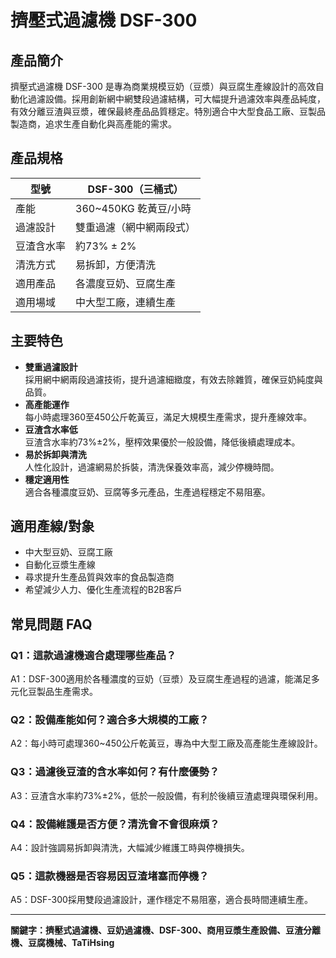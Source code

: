 # 擠壓式過濾機 DSF-300

## 產品簡介
擠壓式過濾機 DSF-300 是專為商業規模豆奶（豆漿）與豆腐生產線設計的高效自動化過濾設備。採用創新網中網雙段過濾結構，可大幅提升過濾效率與產品純度，有效分離豆渣與豆漿，確保最終產品品質穩定。特別適合中大型食品工廠、豆製品製造商，追求生產自動化與高產能的需求。

## 產品規格

| 型號      | DSF-300（三桶式）     |
|-----------|----------------------|
| 產能      | 360~450KG 乾黃豆/小時 |
| 過濾設計  | 雙重過濾（網中網兩段式） |
| 豆渣含水率 | 約73% ± 2%            |
| 清洗方式  | 易拆卸，方便清洗       |
| 適用產品  | 各濃度豆奶、豆腐生產   |
| 適用場域  | 中大型工廠，連續生產   |

## 主要特色

- **雙重過濾設計**  
  採用網中網兩段過濾技術，提升過濾細緻度，有效去除雜質，確保豆奶純度與品質。
- **高產能運作**  
  每小時處理360至450公斤乾黃豆，滿足大規模生產需求，提升產線效率。
- **豆渣含水率低**  
  豆渣含水率約73%±2%，壓榨效果優於一般設備，降低後續處理成本。
- **易於拆卸與清洗**  
  人性化設計，過濾網易於拆裝，清洗保養效率高，減少停機時間。
- **穩定適用性**  
  適合各種濃度豆奶、豆腐等多元產品，生產過程穩定不易阻塞。

## 適用產線/對象

- 中大型豆奶、豆腐工廠
- 自動化豆漿生產線
- 尋求提升生產品質與效率的食品製造商
- 希望減少人力、優化生產流程的B2B客戶

## 常見問題 FAQ

### Q1：這款過濾機適合處理哪些產品？
A1：DSF-300適用於各種濃度的豆奶（豆漿）及豆腐生產過程的過濾，能滿足多元化豆製品生產需求。

### Q2：設備產能如何？適合多大規模的工廠？
A2：每小時可處理360~450公斤乾黃豆，專為中大型工廠及高產能生產線設計。

### Q3：過濾後豆渣的含水率如何？有什麼優勢？
A3：豆渣含水率約73%±2%，低於一般設備，有利於後續豆渣處理與環保利用。

### Q4：設備維護是否方便？清洗會不會很麻煩？
A4：設計強調易拆卸與清洗，大幅減少維護工時與停機損失。

### Q5：這款機器是否容易因豆渣堵塞而停機？
A5：DSF-300採用雙段過濾設計，運作穩定不易阻塞，適合長時間連續生產。

---

**關鍵字：擠壓式過濾機、豆奶過濾機、DSF-300、商用豆漿生產設備、豆渣分離機、豆腐機械、TaTiHsing**